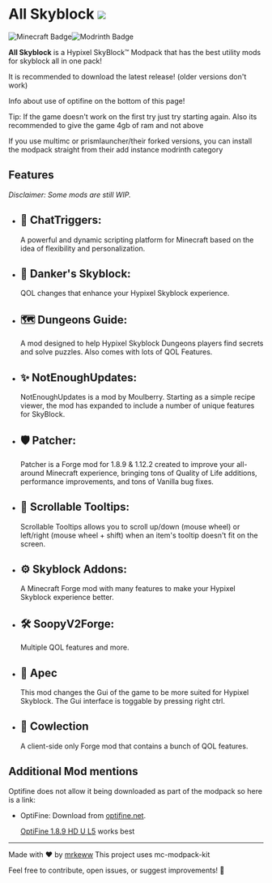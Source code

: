 # All Skyblock <img src="https://cdn.modrinth.com/data/HMm5nRel/c990dc143b3c41b7933eb6fc9da0bbaafa3c355e.png">

![Minecraft Badge](https://img.shields.io/badge/Minecraft-62B47A?logo=minecraft&logoColor=fff&style=for-the-badge)![Modrinth Badge](https://img.shields.io/badge/Modrinth-00AF5C?logo=modrinth&logoColor=fff&style=for-the-badge)

**All Skyblock** is a Hypixel SkyBlock™ Modpack that has the best utility mods for skyblock all in one pack!

It is recommended to download the latest release! (older versions don't work)

Info about use of optifine on the bottom of this page!

Tip: If the game doesn't work on the first try just try starting again. Also its recommended to give the game 4gb of ram and not above

If you use multimc or prismlauncher/their forked versions, you can install the modpack straight from their add instance modrinth category

## Features

_Disclaimer: Some mods are still WIP._

- ## 🚀 **ChatTriggers:**

    A powerful and dynamic scripting platform for Minecraft based on the idea of flexibility and personalization.

- ## 🌟 **Danker's Skyblock:**

    QOL changes that enhance your Hypixel Skyblock experience.

- ## 🗺️ **Dungeons Guide:**

    A mod designed to help Hypixel Skyblock Dungeons players find secrets and solve puzzles. Also comes with lots of QOL Features.

- ## ✨ **NotEnoughUpdates:**

    NotEnoughUpdates is a mod by Moulberry. Starting as a simple recipe viewer, the mod has expanded to include a number of unique features for SkyBlock.

- ## 🛡️ **Patcher:**

    Patcher is a Forge mod for 1.8.9 & 1.12.2 created to improve your all-around Minecraft experience, bringing tons of Quality of Life additions, performance improvements, and tons of Vanilla bug fixes.

- ## 📜 **Scrollable Tooltips:**

    Scrollable Tooltips allows you to scroll up/down (mouse wheel) or left/right (mouse wheel + shift) when an item's tooltip doesn't fit on the screen.

- ## ⚙️ **Skyblock Addons:**

    A Minecraft Forge mod with many features to make your Hypixel Skyblock experience better.

- ## 🛠️ **SoopyV2Forge:**

    Multiple QOL features and more.
  
- ## 📱 **Apec**

    This mod changes the Gui of the game to be more suited for Hypixel Skyblock.
    The Gui interface is toggable by pressing right ctrl.

- ## 🐄 **Cowlection**

    A client-side only Forge mod that contains a bunch of QOL features.


## Additional Mod mentions

Optifine does not allow it being downloaded as part of the modpack so here is a link:

- OptiFine: Download from [optifine.net](https://optifine.net).

    [OptiFine 1.8.9 HD U L5](https://optifine.net/adloadx?f=OptiFine_1.8.9_HD_U_L5.jar) works best

---

<!---For detailed usage instructions and customization options, please refer to the [documentation](https://github.com/yourusername/mc-modpack-kit/wiki).-->

Made with ❤️ by [mrkeww](https://github.com/mrkeww) 
This project uses mc-modpack-kit

Feel free to contribute, open issues, or suggest improvements! 🚀
<!---For detailed usage instructions and customization options, please refer to the [documentation](https://github.com/yourusername/mc-modpack-kit/wiki).-->
